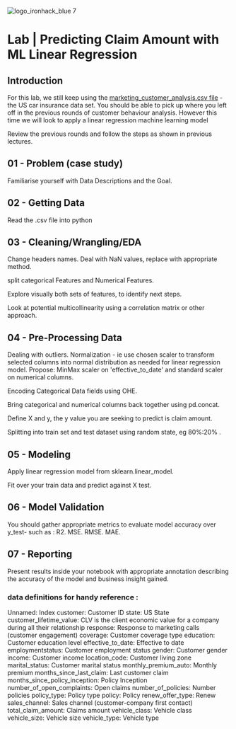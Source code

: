 ![logo_ironhack_blue 7](https://user-images.githubusercontent.com/23629340/40541063-a07a0a8a-601a-11e8-91b5-2f13e4e6b441.png)


# Lab | Predicting Claim Amount with ML Linear Regression

## Introduction

For this lab, we still keep using the [marketing_customer_analysis.csv file](marketing_customer_analysis.csv) - the US car insurance data set. You should be able to pick up where you left off in the previous rounds of customer behaviour analysis. However this time we will look to apply a linear regression machine learning model 

Review the previous rounds and follow the steps as shown in previous lectures.

## 01 - Problem (case study)
Familiarise yourself with Data Descriptions and the Goal.

## 02 - Getting Data
Read the .csv file into python

## 03 - Cleaning/Wrangling/EDA
Change headers names.
Deal with NaN values, replace with appropriate method. 

split categorical Features and Numerical Features.

Explore visually both sets of features, to identify next steps.

Look at potential multicollinearity using a correlation matrix or other approach. 

## 04 - Pre-Processing Data
Dealing with outliers.
Normalization - ie use chosen scaler to transform selected columns into normal distribution as needed for linear regression model. Propose: MinMax scaler on 'effective_to_date' and standard scaler on numerical columns.

Encoding Categorical Data fields using OHE.

Bring categorical and numerical columns back together using pd.concat.

Define X and y, the y value you are seeking to predict is claim amount.

Splitting into train set and test dataset using random state, eg 80%:20% .

## 05 - Modeling
Apply linear regression model from sklearn.linear_model.

Fit over your train data and predict against X test. 

## 06 - Model Validation
You should gather appropriate metrics to evaluate model accuracy over y_test- such as : 
R2.
MSE.
RMSE.
MAE.

## 07 - Reporting
Present results inside your notebook with appropriate annotation describing the accuracy of the model and business insight gained.


### data definitions for handy reference :

Unnamed: Index
customer: Customer ID
state: US State
customer_lifetime_value: CLV is the client economic value for a company during all their relationship
response: Response to marketing calls (customer engagement)
coverage: Customer coverage type
education: Customer education level
effective_to_date: Effective to date
employmentstatus: Customer employment status
gender: Customer gender
income: Customer income
location_code: Customer living zone
marital_status: Customer marital status
monthly_premium_auto: Monthly premium
months_since_last_claim: Last customer claim
months_since_policy_inception: Policy Inception
number_of_open_complaints: Open claims
number_of_policies: Number policies
policy_type: Policy type
policy: Policy
renew_offer_type: Renew
sales_channel: Sales channel (customer-company first contact)
total_claim_amount: Claims amount
vehicle_class: Vehicle class
vehicle_size: Vehicle size
vehicle_type: Vehicle type